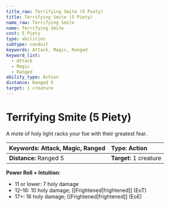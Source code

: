 ```yaml
---
title_raw: Terrifying Smite (5 Piety)
title: Terrifying Smite (5 Piety)
name_raw: Terrifying Smite
name: Terrifying Smite
cost: 5 Piety
type: abilities
subtype: conduit
keywords: Attack, Magic, Ranged
keyword_list:
  - Attack
  - Magic
  - Ranged
ability_type: Action
distance: Ranged 5
target: 1 creature
---
```


# Terrifying Smite (5 Piety)

A mote of holy light racks your foe with their greatest fear.

| **Keywords:** Attack, Magic, Ranged | **Type:** Action       |
| :---------------------------------- | :--------------------- |
| **Distance:** Ranged 5              | **Target:** 1 creature |

**Power Roll + Intuition**:

- 11 or lower: 7 holy damage
- 12–16: 10 holy damage; [[Frightened|frightened]] (EoT)
- 17+: 16 holy damage; [[Frightened|frightened]] (EoE)
